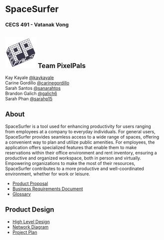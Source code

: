 # SpaceSurfer 
### CECS 491 - Vatanak Vong 
## <img src="Documents/PixelPalsLogo.png"  width="100" height="100"> Team PixelPals
Kay Kayale [@kaykayale](https://github.com/kaykayale)<br>
Carine Gordillo [@carinegordillo](https://github.com/carinegordillo)<br>
Sarah Santos [@sanarahtos](https://github.com/sanarahtos)<br>
Brandon Galich [@galich6](https://github.com/galich6) <br>
Sarah Phan [@sarahp15](https://github.com/sarahp15)<br>
## About
SpaceSurfer is a tool used for enhancing productivity for users ranging from employees at a company to everyday individuals. For general users, SpaceSurfer provides seamless access to a wide range of spaces, offering a convenient way to plan and utilize public amenities. For employees, the application offers specialized features that enable them to make reservations within their office environment and rent inventory, ensuring a productive and organized workspace, both in person and virtually. Empowering organizations to make the most of their resources, SpaceSurfer contributes to a more productive and well-coordinated environment, whether for work or leisure.

- [Product Proposal](https://github.com/carinegordillo/SpaceSurfer/blob/main/Documents/Proposals/Space%20Surfer%20Proposal%20Final.pdf)
- [Business Requirements Document](https://github.com/carinegordillo/SpaceSurfer/blob/main/Documents/BRD/SpaceSurferBRDV7_approved.pdf)
- [Glossary](https://github.com/carinegordillo/SpaceSurfer/blob/main/Documents/BRD/SpaceSurferGlossaryV5_approved.pdf)
## Product Design 
- [High Level Design](https://github.com/carinegordillo/SpaceSurfer/blob/main/Documents/Milestone1/Space%20Surfer%20High%20Level%20Design.pdf)
- [Network Diagram](https://github.com/carinegordillo/SpaceSurfer/blob/main/Documents/Milestone2/Network%20Diagram.pdf)
- [Project Plan](https://github.com/carinegordillo/SpaceSurfer/blob/main/Documents/Modified%20Project%20Plan.pdf)
  

